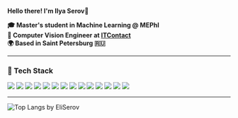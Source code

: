 **Hello there! I'm Ilya Serov**👋

**🎓 Master's student in Machine Learning @ MEPhI**  
**🤖 Computer Vision Engineer at [ITContact](https://itcontact.ru/)**  
**🌍 Based in Saint Petersburg 🇷🇺**

---

### 🔧 Tech Stack

<p align="left">
  <img src="https://img.shields.io/badge/Python-2E3440?style=for-the-badge&logo=python&logoColor=88C0D0"/>
  <img src="https://img.shields.io/badge/PyTorch-3B4252?style=for-the-badge&logo=pytorch&logoColor=E06F6F"/>
  <img src="https://img.shields.io/badge/TensorFlow-3B4252?style=for-the-badge&logo=tensorflow&logoColor=F9A03C"/>
  <img src="https://img.shields.io/badge/scikit--learn-4C566A?style=for-the-badge&logo=scikit-learn&logoColor=F7931E"/>
  <img src="https://img.shields.io/badge/OpenCV-4C566A?style=for-the-badge&logo=opencv&logoColor=5E81AC"/>
  <img src="https://img.shields.io/badge/ONNX-2E3440?style=for-the-badge&logo=onnx&logoColor=8FBCBB"/>
  <img src="https://img.shields.io/badge/TensorRT-3B4252?style=for-the-badge&logo=nvidia&logoColor=A3BE8C"/>
  <img src="https://img.shields.io/badge/FastAPI-2E3440?style=for-the-badge&logo=fastapi&logoColor=81A1C1"/>
  <img src="https://img.shields.io/badge/Flask-2E3440?style=for-the-badge&logo=flask&logoColor=D8DEE9"/>
  <img src="https://img.shields.io/badge/MLflow-2E3440?style=for-the-badge&logo=mlflow&logoColor=5E81AC"/>
  <img src="https://img.shields.io/badge/Airflow-2E3440?style=for-the-badge&logo=apache-airflow&logoColor=88C0D0"/>
  <img src="https://img.shields.io/badge/Docker-3B4252?style=for-the-badge&logo=docker&logoColor=81A1C1"/>
  <img src="https://img.shields.io/badge/Linux-3B4252?style=for-the-badge&logo=linux&logoColor=EBCB8B"/>
  <img src="https://img.shields.io/badge/Git-2E3440?style=for-the-badge&logo=git&logoColor=BF616A"/>
</p>


---
<p align="left">
  <img src="https://github-readme-stats.vercel.app/api/top-langs/?username=EliSerov&layout=compact&langs_count=6&theme=dark" alt="Top Langs by EliSerov"/>
</p>
